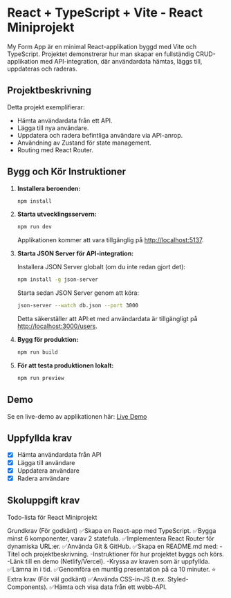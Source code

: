 # React + TypeScript + Vite - React Miniprojekt

My Form App är en minimal React-applikation byggd med Vite och TypeScript. Projektet demonstrerar hur man skapar en fullständig CRUD-applikation med API-integration, där användardata hämtas, läggs till, uppdateras och raderas.

## Projektbeskrivning

Detta projekt exemplifierar:
- Hämta användardata från ett API.
- Lägga till nya användare.
- Uppdatera och radera befintliga användare via API-anrop.
- Användning av Zustand för state management.
- Routing med React Router.

## Bygg och Kör Instruktioner

1. **Installera beroenden:**

   ```bash
   npm install
   ```

2. **Starta utvecklingsservern:**

   ```bash
   npm run dev
   ```

   Applikationen kommer att vara tillgänglig på [http://localhost:5137](http://localhost:5137).

3. **Starta JSON Server för API-integration:**

   Installera JSON Server globalt (om du inte redan gjort det):
   ```bash
   npm install -g json-server
   ```
   Starta sedan JSON Server genom att köra:
   ```bash
   json-server --watch db.json --port 3000
   ```
   Detta säkerställer att API:et med användardata är tillgängligt på [http://localhost:3000/users](http://localhost:3000/users).

4. **Bygg för produktion:**

   ```bash
   npm run build
   ```

5. **För att testa produktionen lokalt:**

   ```bash
   npm run preview
   ```

## Demo

Se en live-demo av applikationen här: [Live Demo](https://my-form-app-three.vercel.app/)

## Uppfyllda krav

- [x] Hämta användardata från API
- [x] Lägga till användare
- [x] Uppdatera användare
- [x] Radera användare

## Skoluppgift krav

Todo-lista för React Miniprojekt

Grundkrav (För godkänt)
✅Skapa en React-app med TypeScript.
✅Bygga minst 6 komponenter, varav 2 statefula.
✅Implementera React Router för dynamiska URL:er.
✅Använda Git & GitHub.
✅Skapa en README.md med:
-Titel och projektbeskrivning.
-Instruktioner för hur projektet byggs och körs.
-Länk till en demo (Netlify/Vercel).
-Kryssa av kraven som är uppfyllda.
✅Lämna in i tid.
✅Genomföra en muntlig presentation på ca 10 minuter.
⭐ Extra krav (För väl godkänt)
✅Använda CSS-in-JS (t.ex. Styled-Components).
✅Hämta och visa data från ett webb-API.
